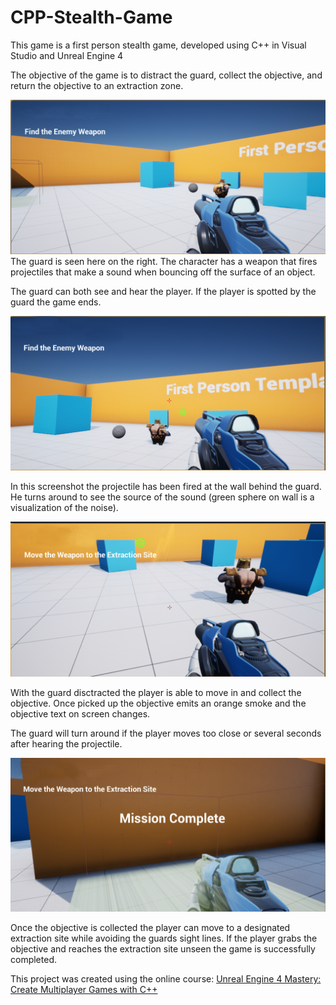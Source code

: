 # CPP-Stealth-Game
This game is a first person stealth game, developed using C++ in Visual Studio and Unreal Engine 4

The objective of the game is to distract the guard, collect the objective, and return the objective to an extraction zone.

![](one.png)
The guard is seen here on the right. The character has a weapon that fires projectiles that make a sound when bouncing off the surface of an object.

The guard can both see and hear the player. If the player is spotted by the guard the game ends.

![](two.png)

In this screenshot the projectile has been fired at the wall behind the guard. He turns around to see the source of the sound (green sphere on wall is a visualization of the noise).

![](three.png)

With the guard disctracted the player is able to move in and collect the objective. Once picked up the objective emits an orange smoke and the objective text on screen changes. 

The guard will turn around if the player moves too close or several seconds after hearing the projectile.

![](four.png)

Once the objective is collected the player can move to a designated extraction site while avoiding the guards sight lines. If the player grabs the objective and reaches the extraction site unseen the game is successfully completed.

This project was created using the online course: [Unreal Engine 4 Mastery: Create Multiplayer Games with C++](https://www.udemy.com/unrealengine-cpp/?couponCode=EGTL1099)
